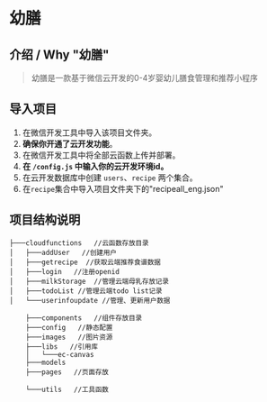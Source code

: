 # 幼膳

## 介绍 / Why "幼膳"

> 幼膳是一款基于微信云开发的0-4岁婴幼儿膳食管理和推荐小程序


## 导入项目

1. 在微信开发工具中导入该项目文件夹。
2. **确保你开通了云开发功能**。
3. 在微信开发工具中将全部云函数上传并部署。
4. **在 `/config.js` 中输入你的云开发环境id。**
5. 在云开发数据库中创建 `users`、`recipe`  两个集合。
6. 在`recipe`集合中导入项目文件夹下的"recipeall_eng.json"

## 项目结构说明

```
├───cloudfunctions   //云函数存放目录
│   ├───addUser   //创建用户
│   ├───getrecipe  //获取云端推荐食谱数据
│   ├───login   //注册openid
│   ├───milkStorage  //管理云端母乳存放记录
│   ├───todoList //管理云端todo list记录
│   └───userinfoupdate //管理、更新用户数据

    ├───components   //组件存放目录
    ├───config   //静态配置
    ├───images   //图片资源
    ├───libs   //引用库
    │   └───ec-canvas
    ├───models
    ├───pages   //页面存放

    └───utils   //工具函数
```
